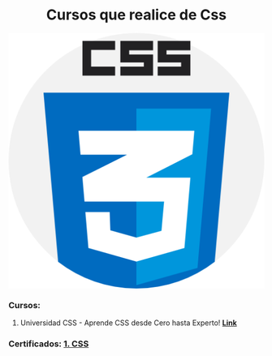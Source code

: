 <h1 align="center">  Cursos que realice de Css </h1>

<p align="center">
<img align="center" src="https://github.com/Jhonnyk-book/Desarrollo-web-Basico/blob/main/Css/Css.png" />
</p>

### Cursos:

1. Universidad CSS - Aprende CSS desde Cero hasta Experto!
 **[Link](https://www.udemy.com/course/universidad-css-aprende-css-desde-cero-flexbox-responsive-web-desing/learn/lecture/26007606#overview)** 

### Certificados: **[1. CSS](https://udemy-certificate.s3.amazonaws.com/image/UC-554e3df2-0317-4edb-9a18-18563c4d08ed.jpg?v=1655336498000)**
